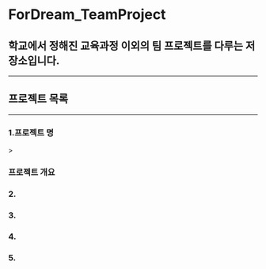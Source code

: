 # ForDream_TeamProject
<h2>학교에서 정해진 교육과정 이외의 팀 프로젝트를 다루는 저장소입니다.</h2>
<hr>
<h2>프로젝트 목록</h2>
<hr>
<h3>1.프로젝트 명</h3>
><h3>프로젝트 개요</h3>

<h3>2.</h3>
<h3>3.</h3>
<h3>4.</h3>
<h3>5.</h3>
